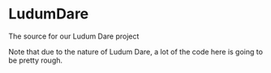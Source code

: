 # LudumDare
The source for our Ludum Dare project

Note that due to the nature of Ludum Dare, a lot of the code here is going to be pretty rough.
